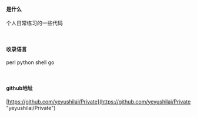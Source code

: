 #### 是什么
个人日常练习的一些代码


<br/>

#### 收录语言
perl
python
shell
go


<br/>

#### github地址
[https://github.com/yeyushilai/Private](https://github.com/yeyushilai/Private "yeyushilai/Private")
